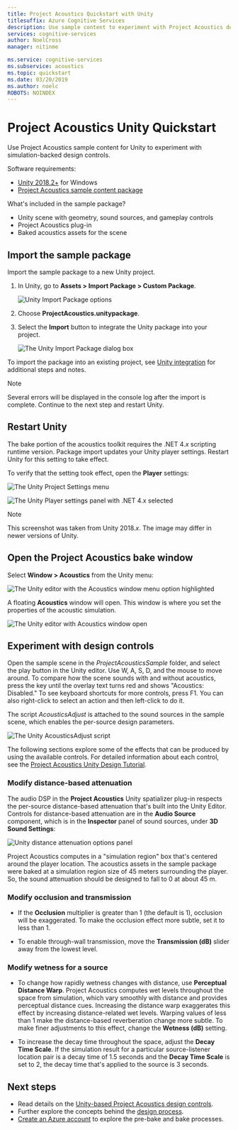 ```yaml
---
title: Project Acoustics Quickstart with Unity
titlesuffix: Azure Cognitive Services
description: Use sample content to experiment with Project Acoustics design controls in Unity and deploy to Windows Desktop.
services: cognitive-services
author: NoelCross
manager: nitinme

ms.service: cognitive-services
ms.subservice: acoustics
ms.topic: quickstart
ms.date: 03/20/2019
ms.author: noelc
ROBOTS: NOINDEX
---
```


# Project Acoustics Unity Quickstart
Use Project Acoustics sample content for Unity to experiment with simulation-backed design controls.

Software requirements:
* [Unity 2018.2+](https://unity3d.com) for Windows
* [Project Acoustics sample content package](https://www.microsoft.com/download/details.aspx?id=57346)

What's included in the sample package?
* Unity scene with geometry, sound sources, and gameplay controls
* Project Acoustics plug-in
* Baked acoustics assets for the scene

## Import the sample package
Import the sample package to a new Unity project.
1. In Unity, go to **Assets > Import Package > Custom Package**.

    ![Unity Import Package options](media/import-package.png)  

1. Choose **ProjectAcoustics.unitypackage**.

1. Select the **Import** button to integrate the Unity package into your project.  
  
    ![The Unity Import Package dialog box](media/import-dialog.png)  

To import the package into an existing project, see [Unity integration](unity-integration.md) for additional steps and notes.

>[!NOTE]
>Several errors will be displayed in the console log after the import is complete. Continue to the next step and restart Unity.

## Restart Unity
The bake portion of the acoustics toolkit requires the .NET 4.*x* scripting runtime version. Package import updates your Unity player settings. Restart Unity for this setting to take effect.

To verify that the setting took effect, open the **Player** settings:

![The Unity Project Settings menu](media/player-settings.png)  

![The Unity Player settings panel with .NET 4.*x* selected](media/net45.png)  

>[!NOTE]
>This screenshot was taken from Unity 2018.*x*. The image may differ in newer versions of Unity.

## Open the Project Acoustics bake window
Select **Window > Acoustics** from the Unity menu:

![The Unity editor with the Acoustics window menu option highlighted](media/window-acoustics.png)

A floating **Acoustics** window will open. This window is where you set the properties of the acoustic simulation.

![The Unity editor with Acoustics window open](media/unity-editor-plugin-window.png)  

## Experiment with design controls
Open the sample scene in the *ProjectAcousticsSample* folder, and select the play button in the Unity editor. Use W, A, S, D, and the mouse to move around. To compare how the scene sounds with and without acoustics, press the key until the overlay text turns red and shows "Acoustics: Disabled." To see keyboard shortcuts for more controls, press F1. You can also right-click to select an action and then left-click to do it.

The script *AcousticsAdjust* is attached to the sound sources in the sample scene, which enables the per-source design parameters.

![The Unity AcousticsAdjust script](media/acoustics-adjust.png)

The following sections explore some of the effects that can be produced by using the available controls. For detailed information about each control, see the [Project Acoustics Unity Design Tutorial](unity-workflow.md).

### Modify distance-based attenuation
The audio DSP in the **Project Acoustics** Unity spatializer plug-in respects the per-source distance-based attenuation that's built into the Unity Editor. Controls for distance-based attenuation are in the **Audio Source** component, which is in the **Inspector** panel of sound sources, under **3D Sound Settings**:

![Unity distance attenuation options panel](media/distance-attenuation.png)

Project Acoustics computes in a "simulation region" box that's centered around the player location. The acoustics assets in the sample package were baked at a simulation region size of 45 meters surrounding the player. So, the sound attenuation should be designed to fall to 0 at about 45 m.

### Modify occlusion and transmission
* If the **Occlusion** multiplier is greater than 1 (the default is 1), occlusion will be exaggerated. To make the occlusion effect more subtle, set it to less than 1.

* To enable through-wall transmission, move the **Transmission (dB)** slider away from the lowest level.

### Modify wetness for a source
* To change how rapidly wetness changes with distance, use **Perceptual Distance Warp**. Project Acoustics computes wet levels throughout the space from simulation, which vary smoothly with distance and provides perceptual distance cues. Increasing the distance warp exaggerates this effect by increasing distance-related wet levels. Warping values of less than 1 make the distance-based reverberation change more subtle. 
To make finer adjustments to this effect, change the **Wetness (dB)** setting.

* To increase the decay time throughout the space, adjust the **Decay Time Scale**. If the simulation result for a particular source-listener location pair is a decay time of 1.5 seconds and the **Decay Time Scale** is set to 2, the decay time that's applied to the source is 3 seconds.

## Next steps
* Read details on the [Unity-based Project Acoustics design controls](unity-workflow.md).
* Further explore the concepts behind the [design process](design-process.md).
* [Create an Azure account](create-azure-account.md) to explore the pre-bake and bake processes.
